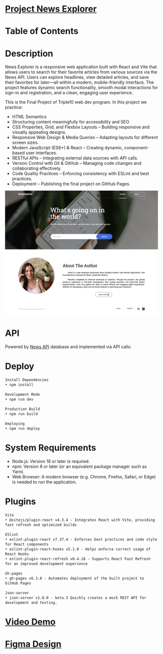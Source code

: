 

# [Project News Explorer](https://leticezwinger.github.io/News-Explorer/)

# Table of Contents

# Description
  News Explorer is a responsive web application built with React and Vite that allows users to search for their favorite articles from various sources via the News API. Users can explore headlines, view detailed articles, and save their favorites for later—all within a modern, mobile-friendly interface. The project features dynamic search functionality, smooth modal interactions for sign-in and registration, and a clean, engaging user experience.

This is the Final Project of Triple10 web dev program. In this project we practice:

* HTML Semantics
* Structuring content meaningfully for accessibility and SEO
* CSS Properties, Grid, and Flexbox Layouts – Building responsive and visually appealing designs.
* Responsive Web Design & Media Queries – Adapting layouts for different screen sizes.
* Modern JavaScript (ES6+) & React – Creating dynamic, component-based user interfaces.
* RESTful APIs – Integrating external data sources with API calls.
* Version Control with Git & GitHub – Managing code changes and collaborating effectively.
* Code Quality Practices – Enforcing consistency with ESLint and best practices.
* Deployment – Publishing the final project on GitHub Pages.

![desktop-view](/src/assets/newsexplorer.png)

# API

Powered by [News API](https://newsapi.org/) database and implemented via API calls:


# Deploy

	Install Dependencies
	• npm install

	Development Mode
	• npm run dev

	Production Build
	• npm run build

	Deploying
	• npm run deploy
	

# System Requirements

* Node.js: Version 18 or later is required.
* npm: Version 8 or later (or an equivalent package manager such as Yarn).
* Web Browser: A modern browser (e.g. Chrome, Firefox, Safari, or Edge) is needed to run the application.



# Plugins
	Vite
	• @vitejs/plugin-react v4.3.4 - Integrates React with Vite, providing fast refresh and optimized builds
	
 	ESlint
  	• eslint-plugin-react v7.37.4 - Enforces best practices and code style for React components
	• eslint-plugin-react-hooks v5.1.0 - Helps enforce correct usage of React Hooks
	• eslint-plugin-react-refresh v0.4.18 - Supports React Fast Refresh for an improved development experience

 	Gh-pages
	• gh-pages v6.3.0 - Automates deployment of the built project to GitHub Pages
 
 	Json-server
	• json-server v1.0.0 - beta.3 Quickly creates a mock REST API for development and testing.



# [Video Demo](https://youtu.be/VhNlEbHPNXg)

# [Figma Design](https://www.figma.com/design/3ottwMEhlBt95Dbn8dw1NH/Your-Final-Project?node-id=22618-1909&t=bCDc10P4VHBpp68C-0)


